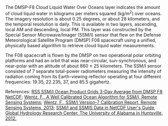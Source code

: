 The DMSP-F8 Cloud Liquid Water Over Oceans layer indicates the amount of cloud liquid water in kilograms per meters squared (kg/m<sup>2</sup>) over oceans. The imagery resolution is about 0.25 degrees, or about 28 kilometers, and the temporal resolution is daily. This is available in two layers, ascending, local AM and descending, local PM. This layer was constructed by the Special Sensor Microwave/Imager (SSM/I) sensor that flew on the Defense Meteorological Satellite Program (DMSP) F08 spacecraft  using a unified, physically based algorithm to retrieve cloud liquid water measurements.

The F08 spacecraft is flown by the DMSP on two operational polar orbiting platforms and had an orbit that was near-circular, sun-synchronous, and near-polar with an altitude of about 860 ± 25 kilometers. The SSM/I sensor consisted of 7 separate total-power radiometers measuring the intensity of radiation coming from its Earth-viewing reflector operating at four different frequencies: 19.35, 22.235, 37, and 85.5 gigahertz.

References: [RSS SSM/I Ocean Product Grids 3-Day Average from DMSP F8 NetCDF](https://doi.org/10.5067/MEASURES/DMSP-F8/SSMI/DATA302);
[Wentz. F., A Well Calibrated Ocean Algorithm for SSM/I, Remote Sensing Systems](http://images.remss.com/papers/ssmi.pdf);
[Wentz, F., SSM/I Version-7 Calibration Report, Remote Sensing Systems, 2013](http://images.remss.com/papers/tech_reports/2012_Wentz_011012_Version-7_SSMI_Calibration.pdf);
[SSM/I and SSMIS Data in NetCDF User's Guide, Global Hydrology Research Center, The University of Alabama in Huntsville, 2012.](https://ghrc.nsstc.nasa.gov/pub/doc/ssmi_netcdf/SSMI_Data_in_NetCDF.docx)
